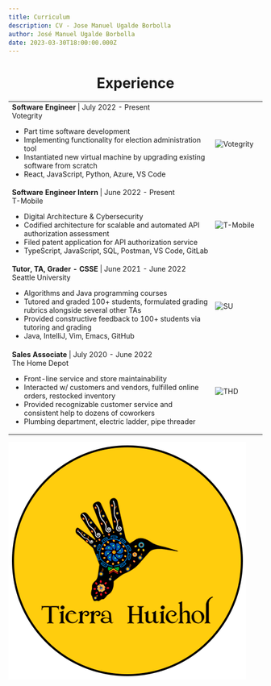 ```yaml
---
title: Curriculum
description: CV - Jose Manuel Ugalde Borbolla
author: José Manuel Ugalde Borbolla
date: 2023-03-30T18:00:00.000Z
---
```

<h1 align="center">Experience</h1>
<table class="table w-full">
  <tr>
    <td width="80%">
      <b>Software Engineer</b> | July 2022 - Present<br />
      Votegrity<br />
      <ul>  
        <li>Part time software development</li>
        <li>Implementing functionality for election administration tool</li>
        <li>Instantiated new virtual machine by upgrading existing software from scratch</li>
        <li>React, JavaScript, Python, Azure, VS Code</li>
      </ul>
    </td>
    <td><image alt="Votegrity" src="/assets/logo.png" /></td>
  </tr> 
  <tr>
    <td width="80%">
      <b>Software Engineer Intern</b> | June 2022 - Present<br />
      T-Mobile<br />
      <ul>
        <li>Digital Architecture & Cybersecurity</li>
        <li>Codified architecture for scalable and automated API authorization assessment</li>
        <li>Filed patent application for API authorization service</li>
        <li>TypeScript, JavaScript, SQL, Postman, VS Code, GitLab</li>
      </ul>
    </td>
    <td><image alt="T-Mobile" src="/assets/logo.png"/></td>
  </tr>
  </tr>
  <tr>
    <td>
      <b>Tutor, TA, Grader - CSSE</b> | June 2021 - June 2022<br />
      Seattle University<br />
      <ul>
        <li>Algorithms and Java programming courses</li>
        <li>Tutored and graded 100+ students, formulated grading rubrics alongside several other TAs</li>
        <li>Provided constructive feedback to 100+ students via tutoring and grading</li>
        <li>Java, IntelliJ, Vim, Emacs, GitHub</li>
      </ul>
    </td>
    <td><image alt="SU" src="/assets/logo.png" /></td>
  </tr>
  <tr>
    <td>
      <b>Sales Associate</b> | July 2020 - June 2022<br />
      The Home Depot<br />
      <ul>
        <li>Front-line service and store maintainability</li>
        <li>Interacted w/ customers and vendors, fulfilled online orders, restocked inventory</li>
        <li>Provided recognizable customer service and consistent help to dozens of coworkers</li>
        <li>Plumbing department, electric ladder, pipe threader</li>
      </ul>
    </td>
    <td><image alt="THD" src="/assets/logo.png" /></td>
  </tr>
</table>

![](/assets/logo.png)